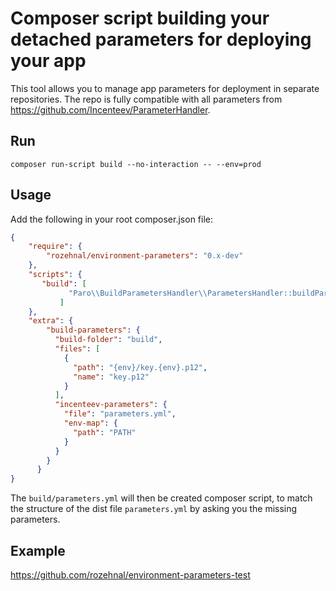 # Composer script building your detached parameters for deploying your app

This tool allows you to manage app parameters for deployment in separate repositories. The repo is fully 
compatible with all parameters from https://github.com/Incenteev/ParameterHandler.

## Run
``composer run-script build --no-interaction -- --env=prod``

## Usage
Add the following in your root composer.json file:

```json
{
    "require": {
        "rozehnal/environment-parameters": "0.x-dev"
    },
    "scripts": {
       "build": [
             "Paro\\BuildParametersHandler\\ParametersHandler::buildParameters"
           ]
    },
    "extra": {
        "build-parameters": {
          "build-folder": "build",
          "files": [
			{
			  "path": "{env}/key.{env}.p12",
			  "name": "key.p12"
			}
          ],
          "incenteev-parameters": {
            "file": "parameters.yml",
            "env-map": {
              "path": "PATH"
            }
          }
        }
      }
}
```

The ``build/parameters.yml`` will then be created
composer script, to match the structure of the dist file ``parameters.yml``
by asking you the missing parameters.

## Example
https://github.com/rozehnal/environment-parameters-test